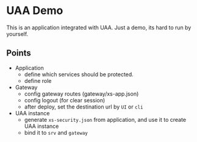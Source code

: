 # UAA Demo

This is an application integrated with UAA. 
Just a demo, its hard to run by yourself.

## Points

* Application
  * define which services should be protected.
  * define role
* Gateway
  * config gateway routes (gateway/xs-app.json)
  * config logout (for clear session)
  * after deploy, set the destination url by `UI` or `cli`
* UAA instance
  * generate `xs-security.json` from application, and use it to create UAA instance
  * bind it to `srv` and `gateway`
